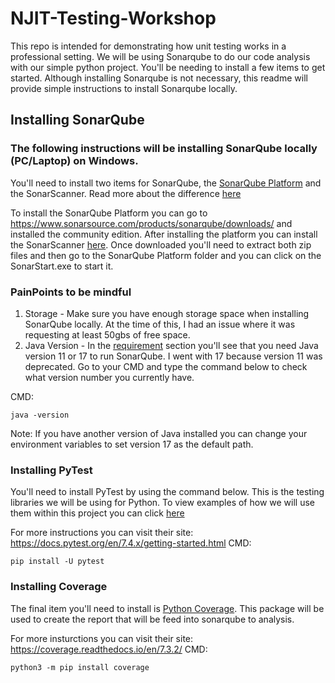 # NJIT-Testing-Workshop
This repo is intended for demonstrating how unit testing works in a professional setting. We will be using Sonarqube to do our code analysis with our simple python project. You'll be needing to install a few items to get started. Although installing Sonarqube is not necessary, this readme will provide simple instructions to install Sonarqube locally.  

## Installing SonarQube
### The following instructions will be installing SonarQube locally (PC/Laptop) on Windows. 

You'll need to install two items for SonarQube, the [SonarQube Platform](https://docs.sonarsource.com/sonarqube/9.9/analyzing-source-code/overview/) and the SonarScanner. Read more about the difference [here](https://stackoverflow.com/questions/43029897/sonarqube-vs-sonarscanner#:~:text=Sonarqube%20provides%20the%20intelligence%20to,organisation%20that%20developed%20SonarQube%20too.)

To install the SonarQube Platform you can go to https://www.sonarsource.com/products/sonarqube/downloads/ and installed the community edition.  After installing the platform you can install the SonarScanner [here](https://docs.sonarsource.com/sonarqube/9.9/analyzing-source-code/scanners/sonarscanner/). Once downloaded you'll need to extract both zip files and then go 
to the SonarQube Platform folder and you can click on the SonarStart.exe to start it. 

### PainPoints to be mindful

1. Storage - Make sure you have enough storage space when installing SonarQube locally. At the time of this, I had an issue where it was requesting at least 50gbs of free space.
2. Java Version - In the [requirement](https://docs.sonarsource.com/sonarqube/9.9/requirements/prerequisites-and-overview/) section you'll see that you need Java version 11 or 17 to run SonarQube. I went with 17 because version 11 was deprecated.  Go to your CMD and type the command below to check what version number you currently have.

CMD: 
```
java -version
```
Note:  If you have another version of Java installed you can change your environment variables to set version 17  as the default path. 

### Installing PyTest

You'll need to install PyTest by using the command below. This is the testing libraries we will be using for Python. To view examples of how we will use them within this project you can click [here](https://github.com/PeePeePirate/NJIT-Testing-Workshop/blob/main/tests_bank.py)

For more instructions you can visit their site: https://docs.pytest.org/en/7.4.x/getting-started.html
CMD:
```
pip install -U pytest
```

### Installing Coverage

The final item you'll need to install is [Python Coverage](https://coverage.readthedocs.io/en/7.3.2/). This package will be used to create the report that will be feed into sonarqube to analysis.

For more insturctions you can visit their site: https://coverage.readthedocs.io/en/7.3.2/
CMD:
```
python3 -m pip install coverage
```
